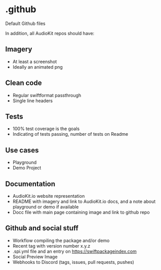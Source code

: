 # .github
Default Github files

In addition, all AudioKit repos should have:


## Imagery

* At least a screenshot
* Ideally an animated png

## Clean code

* Regular swiftformat passthrough 
* Single line headers

## Tests

* 100% test coverage is the goals
* Indicating of tests passing, number of tests on Readme

## Use cases

* Playground
* Demo Project

## Documentation

* AudioKit.io website representation
* README with imagery and link to AudioKit.io docs, and a note about playground or demo if available
* Docc file with main page containing image and link to github repo

## Github and social stuff

* Workflow compiling the package and/or demo
* Recent tag with version number x.y.z
* .spi.yml file and an entry on https://swiftpackageindex.com
* Social Preview Image
* Webhooks to Discord (tags, issues, pull requests, pushes)
